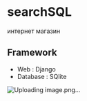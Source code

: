 # searchSQL

интернет магазин

## Framework
- Web : Django
- Database : SQlite


![Uploading image.png…]()
